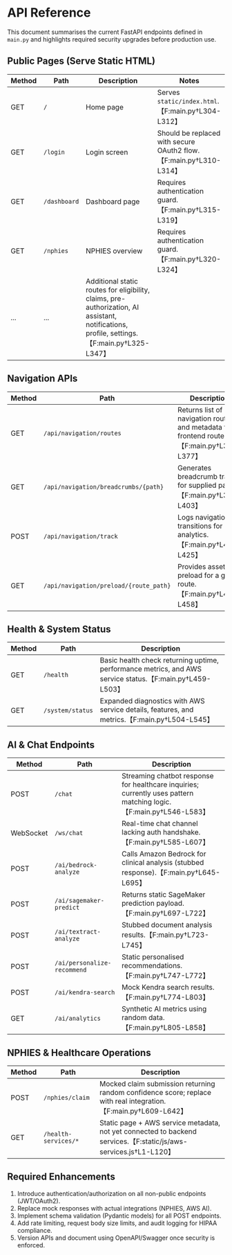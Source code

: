 # API Reference

This document summarises the current FastAPI endpoints defined in `main.py` and highlights required security upgrades before production use.

## Public Pages (Serve Static HTML)
| Method | Path | Description | Notes |
|--------|------|-------------|-------|
| GET | `/` | Home page | Serves `static/index.html`.【F:main.py†L304-L312】|
| GET | `/login` | Login screen | Should be replaced with secure OAuth2 flow.【F:main.py†L310-L314】|
| GET | `/dashboard` | Dashboard page | Requires authentication guard.【F:main.py†L315-L319】|
| GET | `/nphies` | NPHIES overview | Requires authentication guard.【F:main.py†L320-L324】|
| ... | ... | Additional static routes for eligibility, claims, pre-authorization, AI assistant, notifications, profile, settings.【F:main.py†L325-L347】|

## Navigation APIs
| Method | Path | Description |
|--------|------|-------------|
| GET | `/api/navigation/routes` | Returns list of navigation routes and metadata for frontend router.【F:main.py†L348-L377】|
| GET | `/api/navigation/breadcrumbs/{path}` | Generates breadcrumb trail for supplied path.【F:main.py†L378-L403】|
| POST | `/api/navigation/track` | Logs navigation transitions for analytics.【F:main.py†L404-L425】|
| GET | `/api/navigation/preload/{route_path}` | Provides assets to preload for a given route.【F:main.py†L426-L458】|

## Health & System Status
| Method | Path | Description |
|--------|------|-------------|
| GET | `/health` | Basic health check returning uptime, performance metrics, and AWS service status.【F:main.py†L459-L503】|
| GET | `/system/status` | Expanded diagnostics with AWS service details, features, and metrics.【F:main.py†L504-L545】|

## AI & Chat Endpoints
| Method | Path | Description |
|--------|------|-------------|
| POST | `/chat` | Streaming chatbot response for healthcare inquiries; currently uses pattern matching logic.【F:main.py†L546-L583】|
| WebSocket | `/ws/chat` | Real-time chat channel lacking auth handshake.【F:main.py†L585-L607】|
| POST | `/ai/bedrock-analyze` | Calls Amazon Bedrock for clinical analysis (stubbed response).【F:main.py†L645-L695】|
| POST | `/ai/sagemaker-predict` | Returns static SageMaker prediction payload.【F:main.py†L697-L722】|
| POST | `/ai/textract-analyze` | Stubbed document analysis results.【F:main.py†L723-L745】|
| POST | `/ai/personalize-recommend` | Static personalised recommendations.【F:main.py†L747-L772】|
| POST | `/ai/kendra-search` | Mock Kendra search results.【F:main.py†L774-L803】|
| GET | `/ai/analytics` | Synthetic AI metrics using random data.【F:main.py†L805-L858】|

## NPHIES & Healthcare Operations
| Method | Path | Description |
|--------|------|-------------|
| POST | `/nphies/claim` | Mocked claim submission returning random confidence score; replace with real integration.【F:main.py†L609-L642】|
| GET | `/health-services/*` | Static page + AWS service metadata, not yet connected to backend services.【F:static/js/aws-services.js†L1-L120】|

## Required Enhancements
1. Introduce authentication/authorization on all non-public endpoints (JWT/OAuth2).
2. Replace mock responses with actual integrations (NPHIES, AWS AI).
3. Implement schema validation (Pydantic models) for all POST endpoints.
4. Add rate limiting, request body size limits, and audit logging for HIPAA compliance.
5. Version APIs and document using OpenAPI/Swagger once security is enforced.

